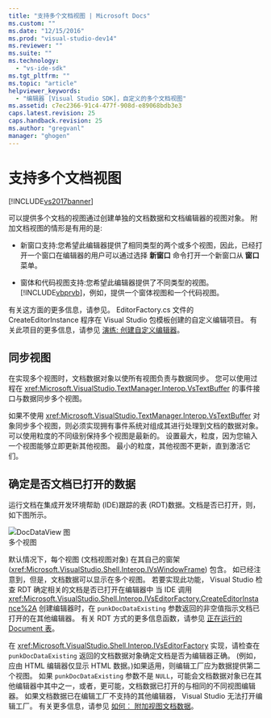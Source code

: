 ```yaml
---
title: "支持多个文档视图 | Microsoft Docs"
ms.custom: ""
ms.date: "12/15/2016"
ms.prod: "visual-studio-dev14"
ms.reviewer: ""
ms.suite: ""
ms.technology: 
  - "vs-ide-sdk"
ms.tgt_pltfrm: ""
ms.topic: "article"
helpviewer_keywords: 
  - "编辑器 [Visual Studio SDK]，自定义的多个文档视图"
ms.assetid: c7ec2366-91c4-477f-908d-e89068bdb3e3
caps.latest.revision: 25
caps.handback.revision: 25
ms.author: "gregvanl"
manager: "ghogen"
---
```

# 支持多个文档视图
[!INCLUDE[vs2017banner](../code-quality/includes/vs2017banner.md)]

可以提供多个文档的视图通过创建单独的文档数据和文档编辑器的视图对象。  附加文档视图的情形是有用的是:  
  
-   新窗口支持:您希望此编辑器提供了相同类型的两个或多个视图，因此，已经打开一个窗口在编辑器的用户可以通过选择 **新窗口** 命令打开一个新窗口从 **窗口** 菜单。  
  
-   窗体和代码视图支持:您希望此编辑器提供了不同类型的视图。  [!INCLUDE[vbprvb](../code-quality/includes/vbprvb_md.md)]，例如，提供一个窗体视图和一个代码视图。  
  
 有关这方面的更多信息，请参见。 EditorFactory.cs 文件的 CreateEditorInstance 程序在 Visual Studio 包模板创建的自定义编辑项目。  有关此项目的更多信息，请参见 [演练: 创建自定义编辑器](../extensibility/walkthrough-creating-a-custom-editor.md)。  
  
## 同步视图  
 在实现多个视图时，文档数据对象以使所有视图负责与数据同步。  您可以使用过程在 <xref:Microsoft.VisualStudio.TextManager.Interop.VsTextBuffer> 的事件接口与数据同步多个视图。  
  
 如果不使用 <xref:Microsoft.VisualStudio.TextManager.Interop.VsTextBuffer> 对象同步多个视图，则必须实现拥有事件系统对组成其进行处理到文档的数据对象。  可以使用粒度的不同级别保持多个视图是最新的。  设置最大，粒度，因为您输入一个视图能够立即更新其他视图。  最小的粒度，其他视图不更新，直到激活它们。  
  
## 确定是否文档已打开的数据  
 运行文档在集成开发环境帮助 \(IDE\)跟踪的表 \(RDT\)数据。文档是否已打开，则，如下图所示。  
  
 ![DocDataView 图](../extensibility/media/docdataview.png "Docdataview")  
多个视图  
  
 默认情况下，每个视图 \(文档视图对象\) 在其自己的窗架 \(<xref:Microsoft.VisualStudio.Shell.Interop.IVsWindowFrame>\) 包含。  如已经注意到，但是，文档数据可以显示在多个视图。  若要实现此功能， Visual Studio 检查 RDT 确定相关的文档是否已打开在编辑器中  当 IDE 调用 <xref:Microsoft.VisualStudio.Shell.Interop.IVsEditorFactory.CreateEditorInstance%2A> 创建编辑器时，在 `punkDocDataExisting` 参数返回的非空值指示文档已打开的在其他编辑器。  有关 RDT 方式的更多信息函数，请参见 [正在运行的 Document 表](../extensibility/internals/running-document-table.md)。  
  
 在 <xref:Microsoft.VisualStudio.Shell.Interop.IVsEditorFactory> 实现，请检查在 `punkDocDataExisting` 返回的文档数据对象确定文档是否为编辑器正确。  \(例如，应由 HTML 编辑器仅显示 HTML 数据。\)如果适用，则编辑工厂应为数据提供第二个视图。  如果 `punkDocDataExisting` 参数不是 `NULL`，可能会文档数据对象已在其他编辑器中其中之一，或者，更可能，文档数据已打开的与相同的不同视图编辑器。  如果文档数据已在编辑工厂不支持的其他编辑器， Visual Studio 无法打开编辑工厂。  有关更多信息，请参见 [如何︰ 附加视图文档数据](../extensibility/how-to-attach-views-to-document-data.md)。